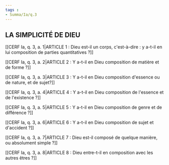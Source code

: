 ```yaml
---
tags : 
- Summa/Ia/q.3
---
```


## LA SIMPLICITÉ DE DIEU

[[CERF Ia, q. 3, a. 1|ARTICLE 1 : Dieu est-il un corps, c'est-à-dire : y a-t-il en lui composition de parties quantitatives ?]]

[[CERF Ia, q. 3, a. 2|ARTICLE 2 : Y a-t-il en Dieu composition de matière et de forme ?]]

[[CERF Ia, q. 3, a. 3|ARTICLE 3 : Y a-t-il en Dieu composition d'essence ou de nature, et de sujet?]]

[[CERF Ia, q. 3, a. 4|ARTICLE 4 : Y a-t-il en Dieu composition de l'essence et de l'existence ?]]

[[CERF Ia, q. 3, a. 5|ARTICLE 5 : Y a-t-il en Dieu composition de genre et de différence ?]]

[[CERF Ia, q. 3, a. 6|ARTICLE 6 : Y a-t-il en Dieu composition de sujet et d'accident ?]]

[[CERF Ia, q. 3, a. 7|ARTICLE 7 : Dieu est-il composé de quelque manière, ou absolument simple ?]]

[[CERF Ia, q. 3, a. 8|ARTICLE 8 : Dieu entre-t-il en composition avec les autres êtres ?]]

